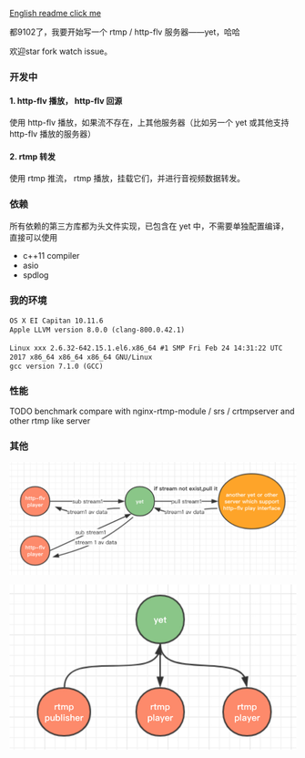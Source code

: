 [English readme click me](./README.EN.md)

都9102了，我要开始写一个 rtmp / http-flv 服务器——yet，哈哈

欢迎star fork watch issue。

### 开发中

#### 1. http-flv 播放， http-flv 回源

使用 http-flv 播放，如果流不存在，上其他服务器（比如另一个 yet 或其他支持 http-flv 播放的服务器）

#### 2. rtmp 转发

使用 rtmp 推流， rtmp 播放，挂载它们，并进行音视频数据转发。

### 依赖

所有依赖的第三方库都为头文件实现，已包含在 yet 中，不需要单独配置编译，直接可以使用

* c++11 compiler
* asio
* spdlog

### 我的环境

```
OS X EI Capitan 10.11.6
Apple LLVM version 8.0.0 (clang-800.0.42.1)

Linux xxx 2.6.32-642.15.1.el6.x86_64 #1 SMP Fri Feb 24 14:31:22 UTC 2017 x86_64 x86_64 x86_64 GNU/Linux
gcc version 7.1.0 (GCC)
```

### 性能

TODO benchmark compare with  nginx-rtmp-module / srs / crtmpserver and other rtmp like server

### 其他

![http_flv_sub_pull](./doc/http_flv_sub_pull.jpg)

![rtmp_broadcast](./doc/rtmp_broadcast.jpg)
